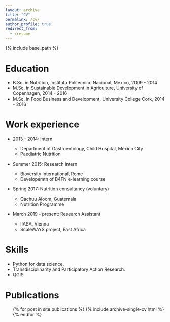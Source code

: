 ```yaml
---
layout: archive
title: "CV"
permalink: /cv/
author_profile: true
redirect_from:
  - /resume
---
```


{% include base_path %}




Education
======
* B.Sc. in Nutrition, Instituto Politecnico Nacional, Mexico, 2009 - 2014
* M.Sc. in Sustainable Development in Agriculture, University of Copenhagen, 2014 - 2016
* M.Sc. in Food Business and Development, University College Cork, 2014 - 2016

Work experience
======
* 2013 - 2014: Intern
  * Department of Gastroentology, Child Hospital, Mexico City
  * Paediatric Nutrition
  
* Summer 2015: Research Intern
  * Bioversity International, Rome
  * Developemtn of B4FN e-learning course
  
* Spring 2017: Nutrition consultancy (voluntary)
  * Qachuu Aloom, Guatemala
  * Nutrition Programme

* March 2019 - present: Research Assistant
  * IIASA, Vienna
  * ScaleWAYS project, East Africa
  
Skills
======
* Python for data science.
* Transdisciplinarity and Participatory Action Research.
* QGIS

Publications
======
  <ul>{% for post in site.publications %}
    {% include archive-single-cv.html %}
  {% endfor %}</ul>
  
